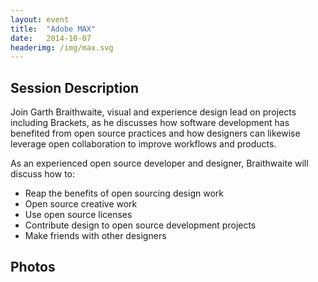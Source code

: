 ```yaml
---
layout: event
title:  "Adobe MAX"
date:   2014-10-07
headerimg: /img/max.svg
---
```

## Session Description

Join Garth Braithwaite, visual and experience design lead on projects including Brackets, as he discusses how software development has benefited from open source practices and how designers can likewise leverage open collaboration to improve workflows and products.

As an experienced open source developer and designer, Braithwaite will discuss how to:

* Reap the benefits of open sourcing design work
* Open source creative work
* Use open source licenses
* Contribute design to open source development projects
* Make friends with other designers

## Photos

<div class="image"><img src="https://farm9.staticflickr.com/8591/15829516948_dc2668f728_o_d.jpg" alt=""/><img src="https://farm8.staticflickr.com/7469/15397300793_d12ceff91d_o_d.jpg" alt=""/><img src="https://farm8.staticflickr.com/7583/15397301293_99f8ae6640_o_d.jpg" alt=""/><img src="https://farm8.staticflickr.com/7464/16014973191_d181c3ed7b_o_d.jpg" alt=""/><img src="https://farm8.staticflickr.com/7531/15394670474_8b8dcbf382_o_d.jpg" alt=""/><img src="https://farm9.staticflickr.com/8579/15829514858_cf4bdf62d6_o_d.jpg" alt=""/></div>
